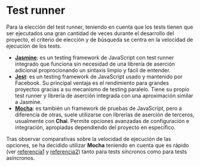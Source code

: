 # Test runner

Para la elección del test runner, teniendo en cuenta que los tests tienen que ser ejecutados una gran cantidad de veces durante el desarrollo del proyecto, el criterio de elección y de búsqueda se centra en la velocidad de ejecución de los tests.

- [**Jasmine**](https://jasmine.github.io/): es un testing framework de JavaScript con test runner integrado que  funciona sin necesidad de una librería de aserción adicional proprocionando un sintaxis limpio y fácil de entender.
- [**Jest**](https://jestjs.io/es-ES/): es un testing framework de JavaScript usado y mantenido por Facebook. Su principal ventaja es el rendimiento para grandes proyectos gracias a su mecanismo de testing paralelo. Tiene su propio test runner y librería de aserción integrada con una aproximación similar a Jasmine.
- [**Mocha**](https://mochajs.org/): es también un framework de pruebas de JavaScript, pero a diferencia de otras, suele utilizarse con librerías de aserción de terceros, usualmente con **Chai**. Permite opciones avanzadas de configuración e integración, apropiadas dependiendo del proyecto en específico.

Tras observar comparativas sobre la velocidad de ejecución de las opciones, se ha decidido utilizar **Mocha** teniendo en cuenta que es rápido (ver [referencia1](https://medium.com/dailyjs/javascript-test-runners-benchmark-3a78d4117b4)  y [referencia2](https://github.com/artemave/node-test-runners-benchmark)) tanto para tests síncronos como para tests asíncronos. 